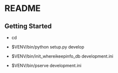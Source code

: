  README
==================


Getting Started
---------------

- cd <directory containing this file>

- $VENV/bin/python setup.py develop

- $VENV/bin/init_whereikeepinfo_db development.ini

- $VENV/bin/pserve development.ini

